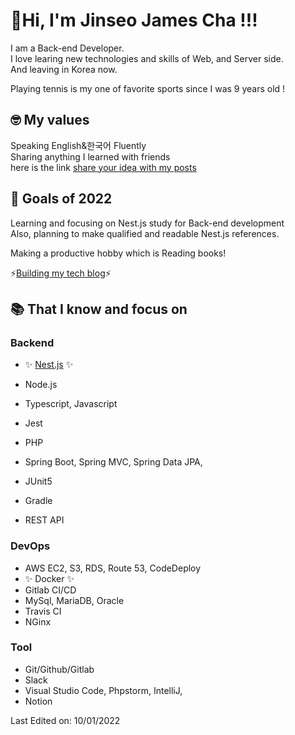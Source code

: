 # 👋Hi, I'm Jinseo James Cha !!!

I am a Back-end Developer.<br> I love learing new technologies and skills of Web, and Server side.<br>
And leaving in Korea now.<br>

Playing tennis is my one of favorite sports since I was 9 years old !

## 🤓 My values
Speaking English&한국어 Fluently<br>
Sharing anything I learned with friends<br>
here is the link [share your idea with my posts](https://jinseo-copy-and-paste.tistory.com)

## 💪 Goals of 2022
Learning and focusing on Nest.js study for Back-end development<br>
Also, planning to make qualified and readable Nest.js references.

Making a productive hobby which is Reading books! 

⚡[Building my tech blog](https://jinseo-copy-and-paste.tistory.com)⚡

## 📚  That I know and focus on
### Backend
- ✨ [Nest.js](https://jinseo-copy-and-paste.tistory.com/category/Nest.js) ✨
- Node.js
- Typescript, Javascript
- Jest
- PHP

- Spring Boot, Spring MVC, Spring Data JPA,
- JUnit5
- Gradle
- REST API

### DevOps
 - AWS EC2, S3, RDS, Route 53, CodeDeploy
 - ✨ Docker ✨
 - Gitlab CI/CD
 - MySql, MariaDB, Oracle
 - Travis CI
 - NGinx

### Tool
- Git/Github/Gitlab
- Slack
- Visual Studio Code, Phpstorm, IntelliJ,
- Notion



Last Edited on: 10/01/2022<br>
<!--
**jinseo-James-Cha/jinseo-James-Cha** is a ✨ _special_ ✨ repository because its `README.md` (this file) appears on your GitHub profile.

Here are some ideas to get you started:

 [![Jinseo's github stats](https://github-readme-stats.vercel.app/api?username=jinseo-James-Cha&show_icons=true)](https://github.com/jinseo-James-Cha)


- 🔭 I’m currently working on ...
- 🌱 I’m currently learning ...
- 👯 I’m looking to collaborate on ...
- 🤔 I’m looking for help with ...
- 💬 Ask me about ...
- 📫 How to reach me: ...
- 😄 Pronouns: ...
- ⚡ Fun fact: ...
-->
